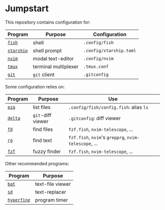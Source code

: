 # Jumpstart

This repository contains configuration for:

|Program                                                          |Purpose             |Configuration          |
|---                                                              |---                 |---                    |
|[`fish`](https://fishshell.com/)                                 |shell               |`.config/fish`         |
|[`starship`](https://starship.rs/installing/)                    |shell prompt        |`.config/starship.toml`|
|[`nvim`](https://github.com/neovim/neovim/blob/master/INSTALL.md)|modal text-editor   |`.config/nvim`         |
|[`tmux`](https://github.com/tmux/tmux/wiki/Installing)           |terminal multiplexer|`.tmux.conf`           |
|[`git`](https://git-scm.com/downloads)                           |`git` client        |`.gitconfig`           |

Some configuration relies on:

|Program                                                                       |Purpose          |Use                                                  |
|---                                                                           |---              |---                                                  |
|[`eza`](https://github.com/eza-community/eza?tab=readme-ov-file#installation) |list files       |`.config/fish/config.fish`: alias `ls`               |
|[`delta`](https://dandavison.github.io/delta/installation.html)               |`git`-diff viewer|`.gitconfig`: diff viewer                            |
|[`fd`](https://github.com/sharkdp/fd?tab=readme-ov-file#installation)         |find files       |`fzf.fish`, `nvim-telescope`, ...                    |
|[`rg`](https://github.com/BurntSushi/ripgrep/?tab=readme-ov-file#installation)|find text        |`fzf.fish`, `nvim`'s `grepprg`, `nvim-telescope`, ...|
|[`fzf`](https://github.com/junegunn/fzf?tab=readme-ov-file#installation)      |fuzzy finder     |`fzf.fish`, `nvim-telescope`, ...                    |

Other recommended programs:

|Program                                                                            |Purpose         |
|---                                                                                |---             |
|[`bat`](https://github.com/sharkdp/bat?tab=readme-ov-file#installation)            |text-file viewer|
|[`sd`](https://github.com/chmln/sd?tab=readme-ov-file#installation)                |text-replacer   |
|[`hyperfine`](https://github.com/sharkdp/hyperfine?tab=readme-ov-file#installation)|program timer   |
